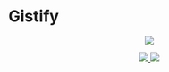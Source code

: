 # Gistify

<p align="center">
    <a href="https://sonarcloud.io/dashboard?id=gistify">
        <img src="https://sonarcloud.io/api/project_badges/quality_gate?project=gistify"/>
    </a>
</p>
<p align="center">
    <a href="https://goreportcard.com/report/github.com/dineshsonachalam/gistify">
       <img src="https://goreportcard.com/badge/github.com/dineshsonachalam/gistify"/>
    </a>
    <a href="https://www.codacy.com/gh/dineshsonachalam/gistify/dashboard?utm_source=github.com&amp;utm_medium=referral&amp;utm_content=dineshsonachalam/gistify&amp;utm_campaign=Badge_Grade">
        <img src="https://app.codacy.com/project/badge/Grade/0df66242e68d46dba6d9886d3de2f79e"/>
    </a>
</p>